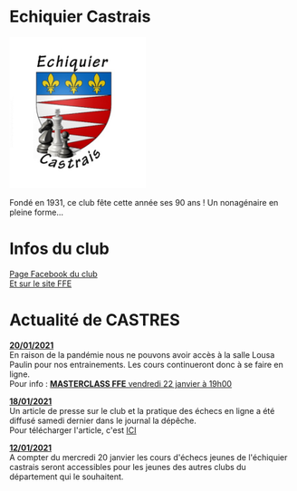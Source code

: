 # Echiquier Castrais
<img src="../MiniLogoEchiquierCastrais.png" alt="" />

Fondé en 1931, ce club fête cette année ses 90 ans !
Un nonagénaire en pleine forme...
# Infos du club
<a href="https://fr-fr.facebook.com/echiquier.castrais/">Page Facebook du club</a><br>
<a href="http://www.echecs.asso.fr/FicheClub.aspx?Ref=1233">Et sur le site FFE</a>

<!--
    ceci est un commentaire non affiché !
-->


# Actualité de CASTRES
<b><u>20/01/2021</b></u><br>
En raison de la pandémie nous ne pouvons avoir accès à la salle Lousa Paulin pour nos entrainements.
Les cours continueront donc à se faire en ligne.<br>
Pour info : <a href="http://www.echecs.asso.fr/Actu.aspx?Ref=12132"><b>MASTERCLASS FFE</b> vendredi 22 janvier à 19h00</a>

<b><u>18/01/2021</b></u><br>
Un article de presse sur le club et la pratique des échecs en ligne a été diffusé samedi dernier dans le journal la dépêche.<br>
Pour télécharger l'article, c'est <a href="../ArticlePresse_16_01-2021.pdf">ICI</a>

<b><u>12/01/2021</b></u><br>
A compter du mercredi 20 janvier les cours d'échecs jeunes de l'échiquier castrais seront accessibles pour les jeunes des autres clubs du département qui le souhaitent.


